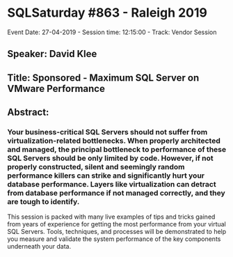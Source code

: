# SQLSaturday #863 - Raleigh 2019
Event Date: 27-04-2019 - Session time: 12:15:00 - Track: Vendor Session
## Speaker: David Klee
## Title: Sponsored - Maximum SQL Server on VMware Performance
## Abstract:
### Your business-critical SQL Servers should not suffer from virtualization-related bottlenecks. When properly architected and managed, the principal bottleneck to performance of these SQL Servers should be only limited by code. However, if not properly constructed, silent and seemingly random performance killers can strike and significantly hurt your database performance. Layers like virtualization can detract from database performance if not managed correctly, and they are tough to identify.

This session is packed with many live examples of tips and tricks gained from years of experience for getting the most performance from your virtual SQL Servers. Tools, techniques, and processes will be demonstrated to help you measure and validate the system performance of the key components underneath your data.
